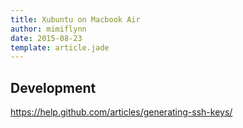 ```yaml
---
title: Xubuntu on Macbook Air
author: mimiflynn
date: 2015-08-23
template: article.jade
---
```




<span class="more"></span>

## Development

https://help.github.com/articles/generating-ssh-keys/